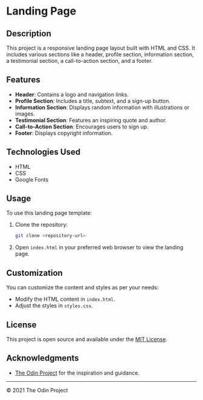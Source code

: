 # Landing Page

## Description

This project is a responsive landing page layout built with HTML and CSS. It includes various sections like a header, profile section, information section, a testimonial section, a call-to-action section, and a footer.

## Features

- **Header**: Contains a logo and navigation links.
- **Profile Section**: Includes a title, subtext, and a sign-up button.
- **Information Section**: Displays random information with illustrations or images.
- **Testimonial Section**: Features an inspiring quote and author.
- **Call-to-Action Section**: Encourages users to sign up.
- **Footer**: Displays copyright information.

## Technologies Used

- HTML
- CSS
- Google Fonts

## Usage

To use this landing page template:

1. Clone the repository:
    ```bash
    git clone <repository-url>
    ```
2. Open `index.html` in your preferred web browser to view the landing page.

## Customization

You can customize the content and styles as per your needs:

- Modify the HTML content in `index.html`.
- Adjust the styles in `styles.css`.

## License

This project is open source and available under the [MIT License](LICENSE).

## Acknowledgments

- [The Odin Project](https://www.theodinproject.com) for the inspiration and guidance.

---

© 2021 The Odin Project
